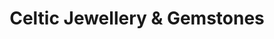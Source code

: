 ---
title: "Celtic Jewellery & Gemstones"
url: /edinburgh/celtic-jewellery-and-gemstones-high-street/
shop: jewelry
---